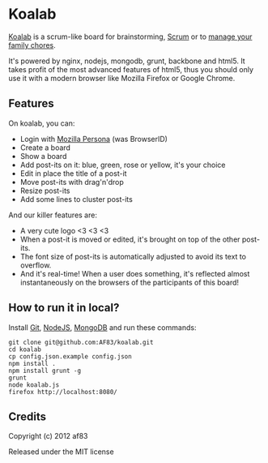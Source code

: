 Koalab
======

[Koalab](https://github.com:AF83/koalab) is a scrum-like board for
brainstorming, [Scrum](http://en.wikipedia.org/wiki/Scrum_(development)) or to
[manage your family chores](http://scrum4kids.blogspot.fr/2010/09/using-scrum-for-saturday-chores.html).

It's powered by nginx, nodejs, mongodb, grunt, backbone and html5. It takes
profit of the most advanced features of html5, thus you should only use it
with a modern browser like Mozilla Firefox or Google Chrome.


Features
--------

On koalab, you can:

* Login with [Mozilla Persona](http://www.mozilla.org/persona/) (was BrowserID)
* Create a board
* Show a board
* Add post-its on it: blue, green, rose or yellow, it's your choice
* Edit in place the title of a post-it
* Move post-its with drag'n'drop
* Resize post-its
* Add some lines to cluster post-its

And our killer features are:

* A very cute logo <3 <3 <3
* When a post-it is moved or edited, it's brought on top of the other post-its.
* The font size of post-its is automatically adjusted to avoid its text to overflow.
* And it's real-time! When a user does something, it's reflected almost instantaneously
  on the browsers of the participants of this board!


How to run it in local?
-----------------------

Install [Git](http://git-scm.com/), [NodeJS](http://www.nodejs.org/),
[MongoDB](http://www.mongodb.org/) and run these commands:

```
git clone git@github.com:AF83/koalab.git
cd koalab
cp config.json.example config.json
npm install .
npm install grunt -g
grunt
node koalab.js
firefox http://localhost:8080/
```


Credits
-------

Copyright (c) 2012 af83

Released under the MIT license
